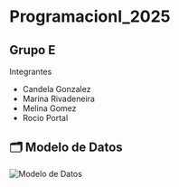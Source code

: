 # ProgramacionI_2025
## Grupo E
Integrantes
- Candela Gonzalez
- Marina Rivadeneira
- Melina Gomez
- Rocio Portal

## 🗂️ Modelo de Datos

![Modelo de Datos](https://lucid.app/lucidchart/21987061-6eb9-4eca-bfd6-f0fad5985c46/edit?viewport_loc=3%2C0%2C1913%2C983%2CHWEp-vi-RSFO&invitationId=inv_baf15230-fab3-4288-b52a-d2d89e7fd7bd)
